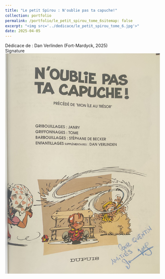 ```yaml
---
title: "Le petit Spirou : N'oublie pas ta capuche!"
collection: portfolio
permalink: /portfolio/le_petit_spirou_tome_6sitemap: false
excerpt: "<img src='../dedicace/le_petit_spirou_tome_6.jpg'>"
date: 2025-04-05
---
```


Dédicace de : Dan Verlinden (Fort-Mardyck, 2025)<br>Signature
<img src='../dedicace/le_petit_spirou_tome_6.jpg'>